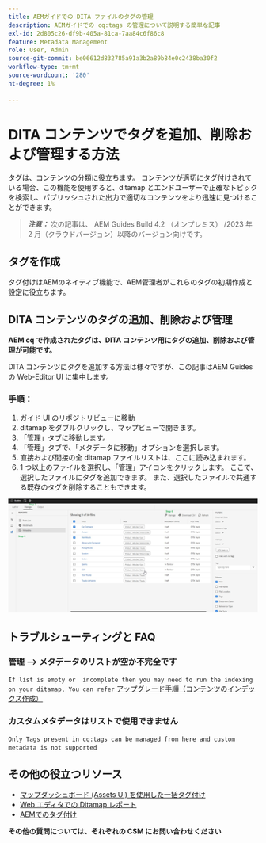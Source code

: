 ```yaml
---
title: AEMガイドでの DITA ファイルのタグの管理
description: AEMガイドでの cq:tags の管理について説明する簡単な記事
exl-id: 2d805c26-df9b-405a-81ca-7aa84c6f86c8
feature: Metadata Management
role: User, Admin
source-git-commit: be06612d832785a91a3b2a89b84e0c2438ba30f2
workflow-type: tm+mt
source-wordcount: '280'
ht-degree: 1%

---
```


# DITA コンテンツでタグを追加、削除および管理する方法

タグは、コンテンツの分類に役立ちます。 コンテンツが適切にタグ付けされている場合、この機能を使用すると、ditamap とエンドユーザーで正確なトピックを検索し、パブリッシュされた出力で適切なコンテンツをより迅速に見つけることができます。

> **_注意：_**  次の記事は、 AEM Guides Build 4.2 （オンプレミス） /2023 年 2 月（クラウドバージョン）以降のバージョン向けです。


## タグを作成

タグ付けはAEMのネイティブ機能で、AEM管理者がこれらのタグの初期作成と設定に役立ちます。


## DITA コンテンツのタグの追加、削除および管理

**AEM cq で作成されたタグは、DITA コンテンツ用にタグの追加、削除および管理が可能です。**

DITA コンテンツにタグを追加する方法は様々ですが、この記事はAEM Guides の Web-Editor UI に集中します。

### 手順：

1. ガイド UI のリポジトリビューに移動
2. ditamap をダブルクリックし、マップビューで開きます。
3. 「管理」タブに移動します。
4. 「管理」タブで、「メタデータに移動」オプションを選択します。
5. 直接および間接の全 ditamap ファイルリストは、ここに読み込まれます。
6. 1 つ以上のファイルを選択し、「管理」アイコンをクリックします。 ここで、選択したファイルにタグを追加できます。
また、選択したファイルで共通する既存のタグを削除することもできます。

<img title="AEMガイドでのタグの管理 " alt="DITA でのタグの管理 " src="ManageTags.jpg">

## トラブルシューティングと FAQ

### 管理 —> メタデータのリストが空か不完全です

`If list is empty or  incomplete then you may need to run the indexing on your ditamap, You can refer` [アップグレード手順（コンテンツのインデックス作成）](https://experienceleague.adobe.com/docs/experience-manager-guides-learn/tutorials/install-guide/on-prem-ig/download-install-upgrade-aemg/upgrade-xml-documentation.html?lang=en#steps-to-index-the-existing-content-to-use-the-new-find-and-replace%3A)

### カスタムメタデータはリストで使用できません

`Only Tags present in cq:tags can be managed from here and custom metadata is not supported`




## その他の役立つリソース

- [マップダッシュボード (Assets UI) を使用した一括タグ付け](https://experienceleague.adobe.com/docs/experience-manager-guides-learn/tutorials/user-guide/manaege-metadata/map-editor-bulk-tagging.html?lang=en)
- [Web エディタでの Ditamap レポート](https://experienceleague.adobe.com/docs/experience-manager-guides-learn/tutorials/user-guide/reports-aem-guide/reports-web-editor.html?lang=en)
- [AEMでのタグ付け](https://experienceleague.adobe.com/docs/experience-manager-learn/assets/configuring/tagging.html?lang=en)


**その他の質問については、それぞれの CSM にお問い合わせください**
